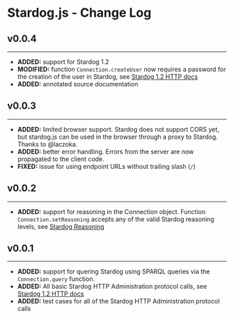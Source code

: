 # Stardog.js - Change Log

## v0.0.4
---

* __ADDED:__ support for Stardog 1.2
* __MODIFIED:__ function `Connection.createUser` now requires a password for the creation of the user in Stardog, see [Stardog 1.2 HTTP docs](http://stardog.com/docs/network/)
* __ADDED:__ annotated source documentation


## v0.0.3
---

* __ADDED:__ limited browser support. Stardog does not support CORS yet, but stardog.js can be used in the browser through a proxy to Stardog. Thanks to @laczoka.
* __ADDED:__ better error handling. Errors from the server are now propagated to the client code.
* __FIXED:__ issue for using endpoint URLs without trailing slash (`/`)


## v0.0.2
---
* __ADDED:__ support for reasoning in the Connection object. Function `Connection.setReasoning` accepts any of the valid Stardog reasoning levels, see [Stardog Reasoning](http://stardog.com/docs/owl2/#reasoning)

## v0.0.1
---
* __ADDED:__ support for quering Stardog using SPARQL queries via the `Connection.query` function.
* __ADDED:__ All basic Stardog HTTP Administration protocol calls, see [Stardog 1.2 HTTP docs](http://stardog.com/docs/network/)
* __ADDED:__ test cases for all of the Stardog HTTP Administration protocol calls
